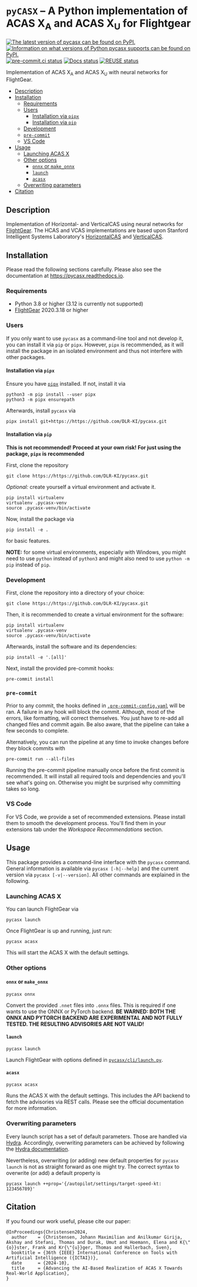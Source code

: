 <!--
SPDX-FileCopyrightText: 2024 German Aerospace Center (DLR) <https://dlr.de>

SPDX-License-Identifier: CC-BY-4.0
-->

# `pyCASX` &ndash; A Python implementation of ACAS X<sub>A</sub> and ACAS X<sub>U</sub> for Flightgear

[![The latest version of pycasx can be found on PyPI.](https://img.shields.io/pypi/v/pycasx.svg)](https://pypi.python.org/pypi/pycasx)
[![Information on what versions of Python pycasx supports can be found on PyPI.](https://img.shields.io/pypi/pyversions/pycasx.svg)](https://pypi.python.org/pypi/pycasx)
[![pre-commit.ci status](https://results.pre-commit.ci/badge/github/DLR-KI/pycasx/main.svg)](https://results.pre-commit.ci/latest/github/DLR-KI/pycasx/main)
[![Docs status](https://readthedocs.org/projects/pycasx/badge/)](https://pycasx.readthedocs.io/)
[![REUSE status](https://api.reuse.software/badge/github.com/DLR-KI/pycasx)](https://api.reuse.software/info/github.com/DLR-KI/pycasx)

Implementation of ACAS X<sub>A</sub> and ACAS X<sub>U</sub> with neural networks for FlightGear.

<!-- START doctoc generated TOC please keep comment here to allow auto update -->
<!-- DON'T EDIT THIS SECTION, INSTEAD RE-RUN doctoc TO UPDATE -->

- [Description](#description)
- [Installation](#installation)
  - [Requirements](#requirements)
  - [Users](#users)
    - [Installation via `pipx`](#installation-via-pipx)
    - [Installation via `pip`](#installation-via-pip)
  - [Development](#development)
  - [`pre-commit`](#pre-commit)
  - [VS Code](#vs-code)
- [Usage](#usage)
  - [Launching ACAS X](#launching-acas-x)
  - [Other options](#other-options)
    - [`onnx` or `make_onnx`](#onnx-or-make_onnx)
    - [`launch`](#launch)
    - [`acasx`](#acasx)
  - [Overwriting parameters](#overwriting-parameters)
- [Citation](#citation)

<!-- END doctoc generated TOC please keep comment here to allow auto update -->

## Description

Implementation of Horizontal- and VerticalCAS using neural networks for [FlightGear](https://www.flightgear.org/).
The HCAS and VCAS implementations are based upon Stanford Intelligent Systems Laboratory's [HorizontalCAS](https://github.com/sisl/HorizontalCAS) and [VerticalCAS](https://github.com/sisl/VerticalCAS).

## Installation

Please read the following sections carefully.
Please also see the documentation at <https://pycasx.readthedocs.io>.

### Requirements

- Python 3.8 or higher (3.12 is currently not supported)
- [FlightGear](https://www.flightgear.org/) 2020.3.18 or higher

### Users

If you only want to use `pycasx` as a command-line tool and not develop it, you can install it via `pip` or `pipx`.
However, `pipx` is recommended, as it will install the package in an isolated environment and thus not interfere with other packages.

#### Installation via `pipx`

Ensure you have [`pipx`](https://pipx.pypa.io/stable/) installed.
If not, install it via

```shell
python3 -m pip install --user pipx
python3 -m pipx ensurepath
```

Afterwards, install `pycasx` via

```shell
pipx install git+https://https://github.com/DLR-KI/pycasx.git
```

#### Installation via `pip`

**This is not recommended! Proceed at your own risk! For just using the package, `pipx` is recommended**

First, clone the repository

```shell
git clone https://https://github.com/DLR-KI/pycasx.git
```

_Optional:_ create yourself a virtual environment and activate it.

```shell
pip install virtualenv
virtualenv .pycasx-venv
source .pycasx-venv/bin/activate
```

Now, install the package via

```shell
pip install -e .
```

for basic features.

**NOTE:** for some virtual environments, especially with Windows, you might need to use `python` instead of `python3`  and might also need to use `python -m pip` instead of `pip`.

### Development

First, clone the repository into a directory of your choice:

```shell
git clone https://https://github.com/DLR-KI/pycasx.git
```

Then, it is recommended to create a virtual environment for the software:

```shell
pip install virtualenv
virtualenv .pycasx-venv
source .pycasx-venv/bin/activate
```

Afterwards, install the software and its dependencies:

```shell
pip install -e '.[all]'
```

Next, install the provided pre-commit hooks:

```shell
pre-commit install
```

### `pre-commit`

Prior to any commit, the hooks defined in [`.pre-commit-config.yaml`](./.pre-commit-config.yaml) will be ran.
A failure in any hook will block the commit.
Although, most of the errors, like formatting, will correct themselves.
You just have to re-add all changed files and commit again.
Be also aware, that the pipeline can take a few seconds to complete.

Alternatively, you can run the pipeline at any time to invoke changes before they block commits with

```shell
pre-commit run --all-files
```

Running the pre-commit pipeline manually once before the first commit is recommended.
It will install all required tools and dependencies and you'll see what's going on.
Otherwise you might be surprised why committing takes so long.

### VS Code

For VS Code, we provide a set of recommended extensions.
Please install them to smooth the development process.
You'll find them in your extensions tab under the _Workspace Recommendations_ section.

## Usage

This package provides a command-line interface with the `pycasx` command.
General information is available via `pycasx [-h|--help]` and the current version via `pycasx [-v|--version]`.
All other commands are explained in the following.

### Launching ACAS X

You can launch FlightGear via

```shell
pycasx launch
```

Once FlightGear is up and running, just run:

```shell
pycasx acasx
```

This will start the ACAS X with the default settings.

### Other options

#### `onnx` or `make_onnx`

```shell
pycasx onnx
```

Convert the provided `.nnet` files into `.onnx` files.
This is required if one wants to use the ONNX or PyTorch backend.
**BE WARNED: BOTH THE ONNX AND PYTORCH BACKEND ARE EXPERIMENTAL AND NOT FULLY TESTED. THE RESULTING ADVISORIES ARE NOT VALID!**

#### `launch`

```shell
pycasx launch
```

Launch FlightGear with options defined in [`pycasx/cli/launch.py`](./pycasx/cli/launch.py).

#### `acasx`

```shell
pycasx acasx
```

Runs the ACAS X with the default settings.
This includes the API backend to fetch the advisories via REST calls.
Please see the official documentation for more information.

### Overwriting parameters

Every launch script has a set of default parameters.
Those are handled via [Hydra](https://hydra.cc/).
Accordingly, overwriting parameters can be achieved by following the [Hydra documentation](https://hydra.cc/docs/advanced/override_grammar/basic/).

Nevertheless, overwriting (or adding) new default properties for `pycasx launch` is not as straight forward as one might try.
The correct syntax to overwrite (or add) a default property is

```shell
pycasx launch ++prop='{/autopilot/settings/target-speed-kt: 123456789}'
```

## Citation

If you found our work useful, please cite our paper:

```text
@InProceedings{Christensen2024,
  author    = {Christensen, Johann Maximilian and Anilkumar Girija, Akshay and Stefani, Thomas and Durak, Umut and Hoemann, Elena and K{\"{o}}ster, Frank and Kr{\"{u}}ger, Thomas and Hallerbach, Sven},
  booktitle = {36th {IEEE} International Conference on Tools with Artificial Intelligence ({ICTAI})},
  date      = {2024-10},
  title     = {Advancing the AI-Based Realization of ACAS X Towards Real-World Application},
}
```
